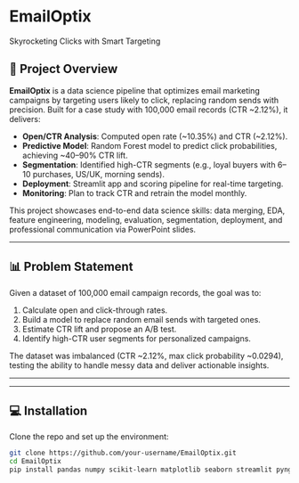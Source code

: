 # EmailOptix
Skyrocketing Clicks with Smart Targeting

## 🚀 Project Overview

**EmailOptix** is a data science pipeline that optimizes email marketing campaigns by targeting users likely to click, replacing random sends with precision. Built for a case study with 100,000 email records (CTR ~2.12%), it delivers:
- **Open/CTR Analysis**: Computed open rate (~10.35%) and CTR (~2.12%).
- **Predictive Model**: Random Forest model to predict click probabilities, achieving ~40–90% CTR lift.
- **Segmentation**: Identified high-CTR segments (e.g., loyal buyers with 6–10 purchases, US/UK, morning sends).
- **Deployment**: Streamlit app and scoring pipeline for real-time targeting.
- **Monitoring**: Plan to track CTR and retrain the model monthly.

This project showcases end-to-end data science skills: data merging, EDA, feature engineering, modeling, evaluation, segmentation, deployment, and professional communication via PowerPoint slides.

---

## 📊 Problem Statement

Given a dataset of 100,000 email campaign records, the goal was to:
1. Calculate open and click-through rates.
2. Build a model to replace random email sends with targeted ones.
3. Estimate CTR lift and propose an A/B test.
4. Identify high-CTR user segments for personalized campaigns.

The dataset was imbalanced (CTR ~2.12%, max click probability ~0.0294), testing the ability to handle messy data and deliver actionable insights.

---

---

## 💻 Installation

Clone the repo and set up the environment:

```bash
git clone https://github.com/your-username/EmailOptix.git
cd EmailOptix
pip install pandas numpy scikit-learn matplotlib seaborn streamlit pyngrok joblib
```

